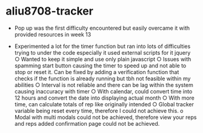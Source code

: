 # aliu8708-tracker

- Pop up was the first difficulty encountered but easily overcame it with provided resources in week 13
	
- Experimented a lot for the timer function but ran into lots of difficulties trying to under the code especially it used external scripts for it jquery 
	○ Wanted to keep it simple and use only plain javascript
	○ Issues with spamming start button causing the timer to speed up and not able to stop or reset it. Can be fixed by adding a verification function that checks if the function is already running but tbh not feasible within my abilities
	○ Interval is not reliable and there can be lag within the system causing inaccuracy with timer
	○ With calendar, could convert time into 12 hours and convert the date into displaying actual month
	○ With more time, can calculate totals of rep like originally intended
	○ Global tracker variable being reset every time, therefore I could not achieve this.
    o Modal with multi modals could not be achieved, therefore view your reps and reps added confirmation page could not be achieved.